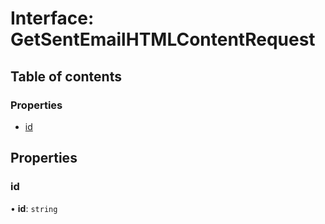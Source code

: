 # Interface: GetSentEmailHTMLContentRequest

## Table of contents

### Properties

- [id](GetSentEmailHTMLContentRequest.md#id)

## Properties

### id

• **id**: `string`

